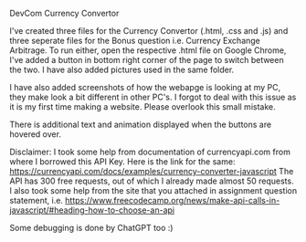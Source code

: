 DevCom Currency Convertor

I've created three files for the Currency Convertor (.html, .css and .js) and three seperate files for the Bonus question i.e. Currency Exchange Arbitrage. To run either, open the respective .html file on Google Chrome, I've added a button in bottom right corner of the page to switch between the two. I have also added pictures used in the same folder.

I have also added screenshots of how the webapge is looking at my PC, they make look a bit different in other PC's. I forgot to deal with this issue as it is my first time making a website. Please overlook this small mistake.

There is additional text and animation displayed when the buttons are hovered over.

Disclaimer:
I took some help from documentation of currencyapi.com from where I borrowed this API Key.
Here is the link for the same: https://currencyapi.com/docs/examples/currency-converter-javascript
The API has 300 free requests, out of which I already made almost 50 requests.
I also took some help from the site that you attached in assignment question statement, i.e.
https://www.freecodecamp.org/news/make-api-calls-in-javascript/#heading-how-to-choose-an-api

Some debugging is done by ChatGPT too :)

